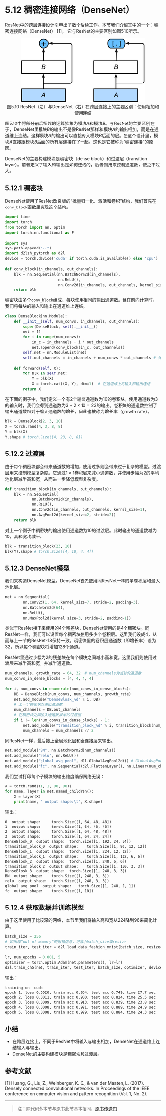 # 5.12 稠密连接网络（DenseNet）

ResNet中的跨层连接设计引申出了数个后续工作。本节我们介绍其中的一个：稠密连接网络（DenseNet） [1]。 它与ResNet的主要区别如图5.10所示。

<div align=center>
<img width="400" src="../../img/chapter05/5.12_densenet.svg"/>
</div>
<div align=center>图5.10 ResNet（左）与DenseNet（右）在跨层连接上的主要区别：使用相加和使用连结</div>

图5.10中将部分前后相邻的运算抽象为模块$A$和模块$B$。与ResNet的主要区别在于，DenseNet里模块$B$的输出不是像ResNet那样和模块$A$的输出相加，而是在通道维上连结。这样模块$A$的输出可以直接传入模块$B$后面的层。在这个设计里，模块$A$直接跟模块$B$后面的所有层连接在了一起。这也是它被称为“稠密连接”的原因。

DenseNet的主要构建模块是稠密块（dense block）和过渡层（transition layer）。前者定义了输入和输出是如何连结的，后者则用来控制通道数，使之不过大。


## 5.12.1 稠密块

DenseNet使用了ResNet改良版的“批量归一化、激活和卷积”结构，我们首先在`conv_block`函数里实现这个结构。

``` python
import time
import torch
from torch import nn, optim
import torch.nn.functional as F

import sys
sys.path.append("..") 
import d2lzh_pytorch as d2l
device = torch.device('cuda' if torch.cuda.is_available() else 'cpu')

def conv_block(in_channels, out_channels):
    blk = nn.Sequential(nn.BatchNorm2d(in_channels), 
                        nn.ReLU(),
                        nn.Conv2d(in_channels, out_channels, kernel_size=3, padding=1))
    return blk
```

稠密块由多个`conv_block`组成，每块使用相同的输出通道数。但在前向计算时，我们将每块的输入和输出在通道维上连结。

``` python
class DenseBlock(nn.Module):
    def __init__(self, num_convs, in_channels, out_channels):
        super(DenseBlock, self).__init__()
        net = []
        for i in range(num_convs):
            in_c = in_channels + i * out_channels
            net.append(conv_block(in_c, out_channels))
        self.net = nn.ModuleList(net)
        self.out_channels = in_channels + num_convs * out_channels # 计算输出通道数

    def forward(self, X):
        for blk in self.net:
            Y = blk(X)
            X = torch.cat((X, Y), dim=1)  # 在通道维上将输入和输出连结
        return X
```

在下面的例子中，我们定义一个有2个输出通道数为10的卷积块。使用通道数为3的输入时，我们会得到通道数为$3+2\times 10=23$的输出。卷积块的通道数控制了输出通道数相对于输入通道数的增长，因此也被称为增长率（growth rate）。

``` python
blk = DenseBlock(2, 3, 10)
X = torch.rand(4, 3, 8, 8)
Y = blk(X)
Y.shape # torch.Size([4, 23, 8, 8])
```

## 5.12.2 过渡层

由于每个稠密块都会带来通道数的增加，使用过多则会带来过于复杂的模型。过渡层用来控制模型复杂度。它通过$1\times1$卷积层来减小通道数，并使用步幅为2的平均池化层减半高和宽，从而进一步降低模型复杂度。

``` python
def transition_block(in_channels, out_channels):
    blk = nn.Sequential(
            nn.BatchNorm2d(in_channels), 
            nn.ReLU(),
            nn.Conv2d(in_channels, out_channels, kernel_size=1),
            nn.AvgPool2d(kernel_size=2, stride=2))
    return blk
```

对上一个例子中稠密块的输出使用通道数为10的过渡层。此时输出的通道数减为10，高和宽均减半。

``` python
blk = transition_block(23, 10)
blk(Y).shape # torch.Size([4, 10, 4, 4])
```

## 5.12.3 DenseNet模型

我们来构造DenseNet模型。DenseNet首先使用同ResNet一样的单卷积层和最大池化层。

``` python
net = nn.Sequential(
        nn.Conv2d(1, 64, kernel_size=7, stride=2, padding=3),
        nn.BatchNorm2d(64), 
        nn.ReLU(),
        nn.MaxPool2d(kernel_size=3, stride=2, padding=1))
```

类似于ResNet接下来使用的4个残差块，DenseNet使用的是4个稠密块。同ResNet一样，我们可以设置每个稠密块使用多少个卷积层。这里我们设成4，从而与上一节的ResNet-18保持一致。稠密块里的卷积层通道数（即增长率）设为32，所以每个稠密块将增加128个通道。

ResNet里通过步幅为2的残差块在每个模块之间减小高和宽。这里我们则使用过渡层来减半高和宽，并减半通道数。

``` python
num_channels, growth_rate = 64, 32  # num_channels为当前的通道数
num_convs_in_dense_blocks = [4, 4, 4, 4]

for i, num_convs in enumerate(num_convs_in_dense_blocks):
    DB = DenseBlock(num_convs, num_channels, growth_rate)
    net.add_module("DenseBlosk_%d" % i, DB)
    # 上一个稠密块的输出通道数
    num_channels = DB.out_channels
    # 在稠密块之间加入通道数减半的过渡层
    if i != len(num_convs_in_dense_blocks) - 1:
        net.add_module("transition_block_%d" % i, transition_block(num_channels, num_channels // 2))
        num_channels = num_channels // 2
```

同ResNet一样，最后接上全局池化层和全连接层来输出。

``` python
net.add_module("BN", nn.BatchNorm2d(num_channels))
net.add_module("relu", nn.ReLU())
net.add_module("global_avg_pool", d2l.GlobalAvgPool2d()) # GlobalAvgPool2d的输出: (Batch, num_channels, 1, 1)
net.add_module("fc", nn.Sequential(d2l.FlattenLayer(), nn.Linear(num_channels, 10))) 
```
我们尝试打印每个子模块的输出维度确保网络无误：
``` python
X = torch.rand((1, 1, 96, 96))
for name, layer in net.named_children():
    X = layer(X)
    print(name, ' output shape:\t', X.shape)
```
输出：
```
0  output shape:	 torch.Size([1, 64, 48, 48])
1  output shape:	 torch.Size([1, 64, 48, 48])
2  output shape:	 torch.Size([1, 64, 48, 48])
3  output shape:	 torch.Size([1, 64, 24, 24])
DenseBlosk_0  output shape:	 torch.Size([1, 192, 24, 24])
transition_block_0  output shape:	 torch.Size([1, 96, 12, 12])
DenseBlosk_1  output shape:	 torch.Size([1, 224, 12, 12])
transition_block_1  output shape:	 torch.Size([1, 112, 6, 6])
DenseBlosk_2  output shape:	 torch.Size([1, 240, 6, 6])
transition_block_2  output shape:	 torch.Size([1, 120, 3, 3])
DenseBlosk_3  output shape:	 torch.Size([1, 248, 3, 3])
BN  output shape:	 torch.Size([1, 248, 3, 3])
relu  output shape:	 torch.Size([1, 248, 3, 3])
global_avg_pool  output shape:	 torch.Size([1, 248, 1, 1])
fc  output shape:	 torch.Size([1, 10])
```

## 5.12.4 获取数据并训练模型

由于这里使用了比较深的网络，本节里我们将输入高和宽从224降到96来简化计算。

``` python
batch_size = 256
# 如出现“out of memory”的报错信息，可减小batch_size或resize
train_iter, test_iter = d2l.load_data_fashion_mnist(batch_size, resize=96)

lr, num_epochs = 0.001, 5
optimizer = torch.optim.Adam(net.parameters(), lr=lr)
d2l.train_ch5(net, train_iter, test_iter, batch_size, optimizer, device, num_epochs)
```
输出：
```
training on  cuda
epoch 1, loss 0.0020, train acc 0.834, test acc 0.749, time 27.7 sec
epoch 2, loss 0.0011, train acc 0.900, test acc 0.824, time 25.5 sec
epoch 3, loss 0.0009, train acc 0.913, test acc 0.839, time 23.8 sec
epoch 4, loss 0.0008, train acc 0.921, test acc 0.889, time 24.9 sec
epoch 5, loss 0.0008, train acc 0.929, test acc 0.884, time 24.3 sec
```

## 小结

* 在跨层连接上，不同于ResNet中将输入与输出相加，DenseNet在通道维上连结输入与输出。
* DenseNet的主要构建模块是稠密块和过渡层。


## 参考文献

[1] Huang, G., Liu, Z., Weinberger, K. Q., & van der Maaten, L. (2017). Densely connected convolutional networks. In Proceedings of the IEEE conference on computer vision and pattern recognition (Vol. 1, No. 2).

-----------
> 注：除代码外本节与原书此节基本相同，[原书传送门](https://zh.d2l.ai/chapter_convolutional-neural-networks/densenet.html)

